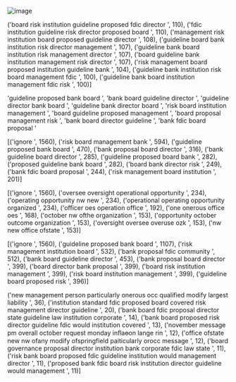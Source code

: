 ![image](https://github.com/jyup0/temp/assets/58010127/fadd7f7f-28f4-416e-b5bf-a7672fb2f8ec)

('board risk institution guideline proposed fdic director ', 110), ('fdic institution guideline risk director proposed board ', 110), ('management risk institution board proposed guideline director ', 108), ('guideline board bank institution risk director management ', 107), ('guideline bank board institution risk management director ', 107), ('board guideline bank institution management risk director ', 107), ('risk management board proposed institution guideline bank ', 104), ('guideline bank institution risk board management fdic ', 100), ('guideline bank board institution management fdic risk ', 100)]

'guideline proposed bank board ', 'bank board guideline director ', 'guideline director bank board ', 'guideline bank director board ', 'risk board institution management ', 'board guideline proposed management ', 'board proposal management risk ', 'bank board director guideline ', 'bank fdic board proposal '

[('ignore ', 1560), ('risk board management bank ', 594), ('guideline proposed bank board ', 470), ('bank proposal board director ', 316), ('bank guideline board director ', 285), ('guideline proposed board bank ', 282), ('proposed guideline bank board ', 282), ('board bank director risk ', 249), ('bank fdic board proposal ', 244), ('risk management board 
institution ', 201)]

[('ignore ', 1560), ('oversee oversight operational opportunity ', 234), ('operating opportunity nw new ', 234), ('operational operating opportunity organized ', 234), ('officer oes operation office ', 192), ('one onerous office oes ', 168), ('october nw ofthe organization ', 153), ('opportunity october outcome organization ', 153), ('oversight oversee overuse ozk ', 153), ('nw new office ofstate ', 153)]

[('ignore ', 1560), ('guideline proposed bank board ', 1107), ('risk management institution board ', 532), ('bank proposal fdic community ', 512), ('bank board guideline director 
', 453), ('bank proposal board director ', 399), ('board director bank proposal ', 399), ('board risk institution management ', 399), ('risk board institution management ', 399), 
('guideline board proposed risk ', 396)]

('new management person particularly onerous occ qualified modify largest liability ', 36), ('institution standard fdic proposed board covered risk management 
director guideline ', 20), ('bank board fdic proposal director state guideline law institution corporate ', 14), ('bank board proposed risk director guideline fdic would institution covered ', 13), ('november message pm overall october request monday inﬂaɵon lange rin ', 12), ('office ofstate new nw ofany modify ofspringfield paiticularly orocc message ', 
12), ('board governance proposal director institution bank corporate fdic law state ', 11), ('risk bank board proposed fdic guideline institution would management director ', 11), ('proposed bank fdic board risk institution director guideline would management ', 11)]
